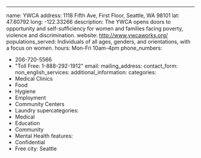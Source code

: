 ---
name: YWCA
address: 1118 Fifth Ave, First Floor, Seattle, WA 98101
lat: 47.60792
long: -122.33266
description: The YWCA opens doors to opportunity and self-sufﬁciency for women and families facing poverty, violence and discrimination.
website: http://www.ywcaworks.org/
populations_served: Individuals of all ages, genders, and orientations, with a focus on women.
hours: Mon-Fri 10am-4pm
phone_numbers: 
  - 206-720-5566 
  - "Toll Free: 1-888-292-1912"
email: 
mailing_address:
contact_form:
non_english_services: 
additional_information:
categories:
  - Medical Clinics
  - Food
  - Hygiene
  - Employment
  - Community Centers
  - Laundry
supercategories:
  - Medical
  - Education
  - Community
  - Mental Health
features:
  - Confidential
  - Free
city: Seattle
  

